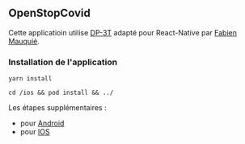 ## OpenStopCovid  

Cette applicatioin utilise [DP-3T](https://github.com/DP-3T) adapté pour React-Native par [Fabien Mauquié](https://github.com/fmauquie/react-native-dp3t-sdk).     

### Installation de l'application

```yarn install```   

```cd /ios && pod install && ../``` 

Les étapes supplémentaires :   
 * pour [Android](https://github.com/fmauquie/react-native-dp3t-sdk#necessary-manual-android-setup)
 * pour [IOS](https://github.com/fmauquie/react-native-dp3t-sdk#necessary-manual-ios-setup)
 
 
